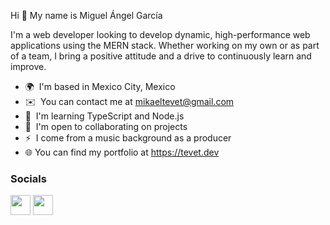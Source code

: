 Hi 👋
My name is Miguel Ángel García

I'm a web developer looking to develop dynamic, high-performance web applications using the MERN stack. Whether working on my own or as part of a team, I bring a positive attitude and a drive to continuously learn and improve.

* 🌍  I'm based in Mexico City, Mexico
* ✉️  You can contact me at mikaeltevet@gmail.com
* 🧠  I'm learning TypeScript and Node.js
* 🤝  I'm open to collaborating on projects
*  ⚡  I come from a music background as a producer
* 🌐   You can find my portfolio at https://tevet.dev

### Socials
<p align="left"> <a href="https://www.github.com/mikaeltevet" target="_blank" rel="noreferrer"><img src="https://raw.githubusercontent.com/danielcranney/readme-generator/main/public/icons/socials/github.svg" width="32" height="32" /></a> <a href="https://www.linkedin.com/in/mikaeltevet" target="_blank" rel="noreferrer"><img src="https://raw.githubusercontent.com/danielcranney/readme-generator/main/public/icons/socials/linkedin.svg" width="32" height="32" /></a></p>
